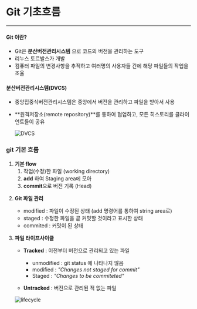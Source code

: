 # Git 기초흐름

___

#### Git 이란?

- Git은 **분산버전관리시스템** 으로 코드의 버전을 관리하는 도구
- 리누스 토르발스가 개발
- 컴퓨터 파일의 변경사항을 추적하고 여러명의 사용자들 간에 해당 파일들의 작업을 조율



#### 분산버전관리시스템(DVCS)

- 중앙집중식버전관리시스템은 중앙에서 버전을 관리하고 파일을 받아서 사용

- **원격저장소(remote repository)**를 통하여 협업하고, 모든 히스토리를 클라이언트들이 공유

  ![DVCS](/Users/youngseolee/Workspace/md-images/DVCS.png)



### git 기본 흐름

1) **기본 flow**
   1) 작업(수정)한 파일 (working directory)
   2) **add** 하여 Staging area에 모아
   3) **commit**으로 버전 기록 (Head)

2. **Git 파일 관리**

   * modified : 파일이 수정된 상태 (add 명령어를 통하여 string area로)
   * staged : 수정한 파일을 곧 커밋할 것이라고 표시한 상태
   * commited : 커밋이 된 상태

3. **파일 라이프사이클**

   * **Tracked** : 이전부터 버전으로 관리되고 있는 파일

     * unmodified : git status 에 나타나지 않음
     * modified : *"Changes not staged for commit"*
     * Staged : *"Changes to be commiteted"*

   * **Untracked**  : 버전으로 관리된 적 없는 파일 

     

   ![lifecycle](/Users/youngseolee/Workspace/md-images/lifecycle.png)